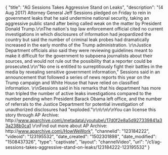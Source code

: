 {
    "title": "AG Sessions Takes Aggressive Stand on Leaks",
    "description": "(4 Aug 2017) Attorney General Jeff Sessions pledged on Friday to rein in government leaks that he said undermine national security, taking an aggressive public stand after being called weak on the matter by President Donald Trump.\r\nThe nation's top law enforcement official cited no current investigations in which disclosures of information had jeopardized the country but said the number of criminal leak probes had dramatically increased in the early months of the Trump administration. \r\nJustice Department officials also said they were reviewing guidelines meant to make it difficult for the government to subpoena journalists about their sources, and would not rule out the possibility that a reporter could be prosecuted.\r\n\"No one is entitled to surreptitiously fight their battles in the media by revealing sensitive government information,\" Sessions said in an announcement that followed a series of news reports this year on the Trump campaign and White House that have relied on classified information. \r\nSessions said in his remarks that his department has more than tripled the number of active leaks investigations compared to the number pending when President Barack Obama left office, and the number of referrals to the Justice Department for potential investigation of unauthorized disclosures had \"exploded.\"\r\n\r\n\r\nYou can license this story through AP Archive: http:\/\/www.aparchive.com\/metadata\/youtube\/17d0f2e8a5d927339841a33a238b0ca1 \r\nFind out more about AP Archive: http:\/\/www.aparchive.com\/HowWeWork",
    "channelid": "123184222",
    "videoid": "123195532",
    "date_created": "1502301898",
    "date_modified": "1508437326",
    "type": "captivate",
    "layout": "channelVideo",
    "url": "\/c1\/ag-sessions-takes-aggressive-stand-on-leaks\/123184222-123195532"
}